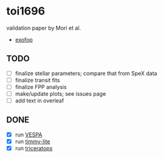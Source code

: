 # toi1696
validation paper by Mori et al.

* [exofop](https://exofop.ipac.caltech.edu/tess/target.php?id=470381900)



## TODO
- [ ] finalize stellar parameters; compare that from SpeX data
- [ ] finalize transit fits
- [ ] finalize FPP analysis
- [ ] make/update plots; see issues page
- [ ] add text in overleaf

## DONE
- [x] run [VESPA](https://github.com/timothydmorton/VESPA)
- [x] run [timmy-lite](https://github.com/john-livingston/timmy-lite)
- [x] run [triceratops](https://github.com/stevengiacalone/triceratops)
